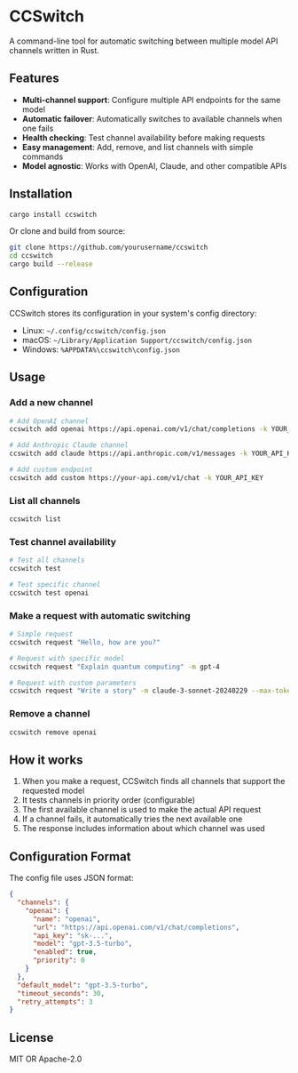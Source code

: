 # CCSwitch

A command-line tool for automatic switching between multiple model API channels written in Rust.

## Features

- **Multi-channel support**: Configure multiple API endpoints for the same model
- **Automatic failover**: Automatically switches to available channels when one fails
- **Health checking**: Test channel availability before making requests
- **Easy management**: Add, remove, and list channels with simple commands
- **Model agnostic**: Works with OpenAI, Claude, and other compatible APIs

## Installation

```bash
cargo install ccswitch
```

Or clone and build from source:

```bash
git clone https://github.com/yourusername/ccswitch
cd ccswitch
cargo build --release
```

## Configuration

CCSwitch stores its configuration in your system's config directory:
- Linux: `~/.config/ccswitch/config.json`
- macOS: `~/Library/Application Support/ccswitch/config.json`
- Windows: `%APPDATA%\ccswitch\config.json`

## Usage

### Add a new channel

```bash
# Add OpenAI channel
ccswitch add openai https://api.openai.com/v1/chat/completions -k YOUR_API_KEY -m gpt-3.5-turbo

# Add Anthropic Claude channel
ccswitch add claude https://api.anthropic.com/v1/messages -k YOUR_API_KEY -m claude-3-sonnet-20240229

# Add custom endpoint
ccswitch add custom https://your-api.com/v1/chat -k YOUR_API_KEY
```

### List all channels

```bash
ccswitch list
```

### Test channel availability

```bash
# Test all channels
ccswitch test

# Test specific channel
ccswitch test openai
```

### Make a request with automatic switching

```bash
# Simple request
ccswitch request "Hello, how are you?"

# Request with specific model
ccswitch request "Explain quantum computing" -m gpt-4

# Request with custom parameters
ccswitch request "Write a story" -m claude-3-sonnet-20240229 --max-tokens 500 -t 0.8
```

### Remove a channel

```bash
ccswitch remove openai
```

## How it works

1. When you make a request, CCSwitch finds all channels that support the requested model
2. It tests channels in priority order (configurable)
3. The first available channel is used to make the actual API request
4. If a channel fails, it automatically tries the next available one
5. The response includes information about which channel was used

## Configuration Format

The config file uses JSON format:

```json
{
  "channels": {
    "openai": {
      "name": "openai",
      "url": "https://api.openai.com/v1/chat/completions",
      "api_key": "sk-...",
      "model": "gpt-3.5-turbo",
      "enabled": true,
      "priority": 0
    }
  },
  "default_model": "gpt-3.5-turbo",
  "timeout_seconds": 30,
  "retry_attempts": 3
}
```

## License

MIT OR Apache-2.0